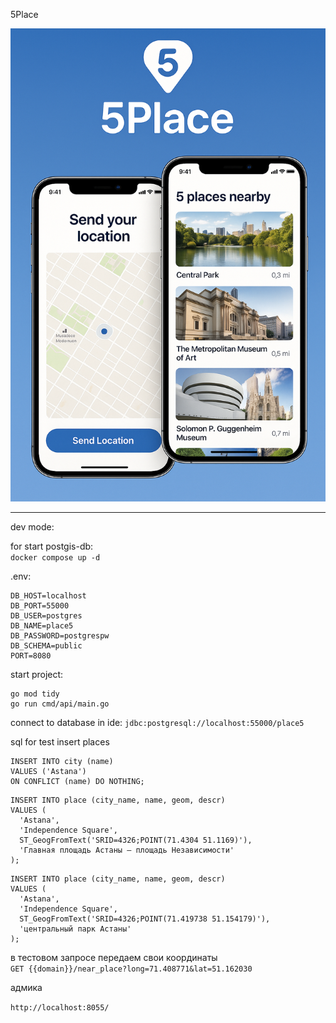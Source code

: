 5Place

![](banner.png)

***

dev mode: 

for start postgis-db:  
```docker compose up -d```

.env:  
```
DB_HOST=localhost
DB_PORT=55000
DB_USER=postgres
DB_NAME=place5
DB_PASSWORD=postgrespw
DB_SCHEMA=public
PORT=8080
```

start project:  
```
go mod tidy
go run cmd/api/main.go
```

connect to database in ide: 
```jdbc:postgresql://localhost:55000/place5```

sql for test insert places
```
INSERT INTO city (name)
VALUES ('Astana')
ON CONFLICT (name) DO NOTHING;
```
```
INSERT INTO place (city_name, name, geom, descr)
VALUES (
  'Astana',
  'Independence Square',
  ST_GeogFromText('SRID=4326;POINT(71.4304 51.1169)'),
  'Главная площадь Астаны — площадь Независимости'
);
```

```
INSERT INTO place (city_name, name, geom, descr)
VALUES (
  'Astana',
  'Independence Square',
  ST_GeogFromText('SRID=4326;POINT(71.419738 51.154179)'),
  'центральный парк Астаны'
);
```

в тестовом запросе передаем свои координаты  
```GET {{domain}}/near_place?long=71.408771&lat=51.162030```


адмика

``
http://localhost:8055/
``